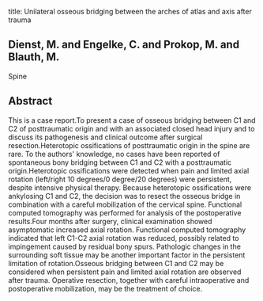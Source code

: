 title: Unilateral osseous bridging between the arches of atlas and axis after trauma

## Dienst, M. and Engelke, C. and Prokop, M. and Blauth, M.
Spine


## Abstract
This is a case report.To present a case of osseous bridging between C1 and C2 of posttraumatic origin and with an associated closed head injury and to discuss its pathogenesis and clinical outcome after surgical resection.Heterotopic ossifications of posttraumatic origin in the spine are rare. To the authors' knowledge, no cases have been reported of spontaneous bony bridging between C1 and C2 with a posttraumatic origin.Heterotopic ossifications were detected when pain and limited axial rotation (left/right 10 degrees/0 degree/20 degrees) were persistent, despite intensive physical therapy. Because heterotopic ossifications were ankylosing C1 and C2, the decision was to resect the osseous bridge in combination with a careful mobilization of the cervical spine. Functional computed tomography was performed for analysis of the postoperative results.Four months after surgery, clinical examination showed asymptomatic increased axial rotation. Functional computed tomography indicated that left C1-C2 axial rotation was reduced, possibly related to impingement caused by residual bony spurs. Pathologic changes in the surrounding soft tissue may be another important factor in the persistent limitation of rotation.Osseous bridging between C1 and C2 may be considered when persistent pain and limited axial rotation are observed after trauma. Operative resection, together with careful intraoperative and postoperative mobilization, may be the treatment of choice.

